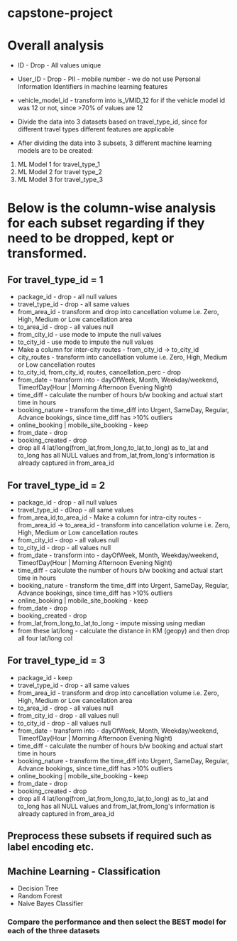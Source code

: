 # capstone-project
# Overall analysis 

- ID - Drop - All values unique
- User_ID - Drop - PII - mobile number - we do not use Personal Information Identifiers in machine learning features
- vehicle_model_id - transform into is_VMID_12 for if the vehicle model id was 12 or not, since >70% of values are 12

- Divide the data into 3 datasets based on travel_type_id, since for different travel types different features are applicable

- After dividing the data into 3 subsets, 3 different machine learning models are to be created:
1. ML Model 1 for travel_type_1
2. ML Model 2 for travel type_2
3. ML Model 3 for travel_type_3

# Below is the column-wise analysis for each subset regarding if they need to be dropped, kept or transformed.

## For travel_type_id = 1

- package_id - drop - all null values
- travel_type_id - drop - all same values
- from_area_id - transform and drop into cancellation volume i.e. Zero, High, Medium or Low cancellation area
- to_area_id - drop - all values null
- from_city_id - use mode to impute the null values
- to_city_id - use mode to impute the null values
- Make a column for inter-city routes - from_city_id -> to_city_id
- city_routes - transform into cancellation volume i.e. Zero, High, Medium or Low cancellation routes
- to_city_id, from_city_id, routes, cancellation_perc - drop
- from_date - transform into - dayOfWeek, Month, Weekday/weekend, TimeofDay(Hour | Morning Afternoon Evening Night)
- time_diff - calculate the number of hours b/w booking and actual start time in hours
- booking_nature - transform the time_diff into Urgent, SameDay, Regular, Advance bookings, since time_diff has >10% outliers
- online_booking | mobile_site_booking - keep
- from_date - drop
- booking_created - drop
- drop all 4 lat/long(from_lat,from_long,to_lat,to_long) as to_lat and to_long has all NULL values and from_lat,from_long's information is already captured in from_area_id

## For travel_type_id = 2

- package_id - drop - all null values
- travel_type_id - d0rop - all same values
- from_area_id,to_area_id - Make a column for intra-city routes - from_area_id -> to_area_id - transform into cancellation volume i.e. Zero, High, Medium or Low cancellation routes
- from_city_id - drop - all values null
- to_city_id - drop - all values null
- from_date - transform into - dayOfWeek, Month, Weekday/weekend, TimeofDay(Hour | Morning Afternoon Evening Night)
- time_diff - calculate the number of hours b/w booking and actual start time in hours
- booking_nature - transform the time_diff into Urgent, SameDay, Regular, Advance bookings, since time_diff has >10% outliers
- online_booking | mobile_site_booking - keep
- from_date - drop
- booking_created - drop
- from_lat,from_long,to_lat,to_long - impute missing using median
- from these lat/long - calculate the distance in KM (geopy) and then drop all four lat/long col

## For travel_type_id = 3

- package_id - keep
- travel_type_id - drop - all same values
- from_area_id - transform and drop into cancellation volume i.e. Zero, High, Medium or Low cancellation area
- to_area_id - drop - all values null
- from_city_id - drop - all values null
- to_city_id - drop - all values null
- from_date - transform into - dayOfWeek, Month, Weekday/weekend, TimeofDay(Hour | Morning Afternoon Evening Night)
- time_diff - calculate the number of hours b/w booking and actual start time in hours
- booking_nature - transform the time_diff into Urgent, SameDay, Regular, Advance bookings, since time_diff has >10% outliers
- online_booking | mobile_site_booking - keep
- from_date - drop
- booking_created - drop
- drop all 4 lat/long(from_lat,from_long,to_lat,to_long) as to_lat and to_long has all NULL values and from_lat,from_long's information is already captured in from_area_id


## Preprocess these subsets if required such as label encoding etc.


## Machine Learning - Classification
- Decision Tree
- Random Forest
- Naive Bayes Classifier

### Compare the performance and then select the BEST model for each of the three datasets
